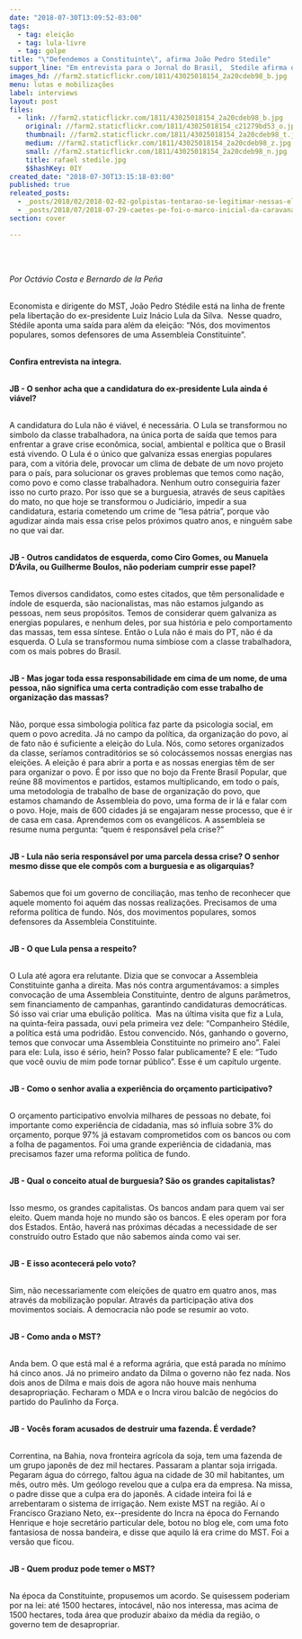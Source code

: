 ```yaml
---
date: "2018-07-30T13:09:52-03:00"
tags:
  - tag: eleição
  - tag: lula-livre
  - tag: golpe
title: "\"Defendemos a Constituinte\", afirma João Pedro Stedile"
support_line: "Em entrevista para o Jornal do Brasil,  Stedile afirma que, se impedirem a candidatura de Lula, a crise política vai se tornar ainda mais aguda. “Ninguém sabe no que vai dar”, adverte."
images_hd: //farm2.staticflickr.com/1811/43025018154_2a20cdeb98_b.jpg
menu: lutas e mobilizações
label: interviews
layout: post
files:
  - link: //farm2.staticflickr.com/1811/43025018154_2a20cdeb98_b.jpg
    original: //farm2.staticflickr.com/1811/43025018154_c21279bd53_o.jpg
    thumbnail: //farm2.staticflickr.com/1811/43025018154_2a20cdeb98_t.jpg
    medium: //farm2.staticflickr.com/1811/43025018154_2a20cdeb98_z.jpg
    small: //farm2.staticflickr.com/1811/43025018154_2a20cdeb98_n.jpg
    title: rafael stedile.jpg
    $$hashKey: 0IY
created_date: "2018-07-30T13:15:18-03:00"
published: true
releated_posts:
  - _posts/2018/02/2018-02-02-golpistas-tentarao-se-legitimar-nessas-eleicoes-diz-advogado-ricardo-gebrim.md
  - _posts/2018/07/2018-07-29-caetes-pe-foi-o-marco-inicial-da-caravana-semiarido-contra-a-fome.md
section: cover

---
```

<p><br />
&nbsp;</p>

<p><em>Por Oct&aacute;vio Costa e Bernardo de la Pe&ntilde;a&nbsp;</em></p>

<p><br />
Economista e dirigente do MST, Jo&atilde;o Pedro St&eacute;dile est&aacute; na linha de frente pela liberta&ccedil;&atilde;o do ex-presidente Luiz In&aacute;cio Lula da Silva.&nbsp; Nesse quadro, St&eacute;dile aponta uma sa&iacute;da para al&eacute;m da elei&ccedil;&atilde;o: &ldquo;N&oacute;s, dos movimentos populares, somos defensores de uma Assembleia Constituinte&rdquo;.</p>

<p><br />
<strong>Confira entrevista na integra.&nbsp;</strong></p>

<p><br />
<strong>JB - O senhor acha que a candidatura do ex-presidente Lula ainda &eacute; vi&aacute;vel?</strong></p>

<p><br />
A candidatura do Lula n&atilde;o &eacute; vi&aacute;vel, &eacute; necess&aacute;ria. O Lula se transformou no simbolo da classe trabalhadora, na &uacute;nica porta de sa&iacute;da que temos para enfrentar a grave crise econ&ocirc;mica, social, ambiental e pol&iacute;tica que o Brasil est&aacute; vivendo. O Lula &eacute; o &uacute;nico que galvaniza essas energias populares para, com a vit&oacute;ria dele, provocar um clima de debate de um novo projeto para o pa&iacute;s, para solucionar os graves problemas que temos como na&ccedil;&atilde;o, como povo e como classe trabalhadora. Nenhum outro conseguiria fazer isso no curto prazo. Por isso que se a burguesia, atrav&eacute;s de seus capit&atilde;es do mato, no que hoje se transformou o Judici&aacute;rio, impedir a sua candidatura, estaria cometendo um crime de &ldquo;lesa p&aacute;tria&rdquo;, porque v&atilde;o agudizar ainda mais essa crise pelos pr&oacute;ximos quatro anos, e ningu&eacute;m sabe no que vai dar.&nbsp;</p>

<p><br />
<strong>JB -&nbsp;Outros candidatos de esquerda, como Ciro Gomes, ou Manuela D&rsquo;&Aacute;vila, ou Guilherme Boulos, n&atilde;o poderiam cumprir esse papel?</strong></p>

<p><br />
Temos diversos candidatos, como estes citados, que t&ecirc;m personalidade e &iacute;ndole de esquerda, s&atilde;o nacionalistas, mas n&atilde;o estamos julgando as pessoas, nem seus prop&oacute;sitos. Temos de considerar quem galvaniza as energias populares, e nenhum deles, por sua hist&oacute;ria e pelo comportamento das massas, tem essa s&iacute;ntese. Ent&atilde;o o Lula n&atilde;o &eacute; mais do PT, n&atilde;o &eacute; da esquerda. O Lula se transformou numa simbiose com a classe trabalhadora, com os mais pobres do Brasil.</p>

<p><br />
<strong>JB -&nbsp;Mas jogar toda essa responsabilidade em cima de um nome, de uma pessoa, n&atilde;o significa uma certa contradi&ccedil;&atilde;o com esse trabalho de organiza&ccedil;&atilde;o das massas?</strong></p>

<p><br />
N&atilde;o, porque essa simbologia pol&iacute;tica faz parte da psicologia social, em quem o povo acredita. J&aacute; no campo da pol&iacute;tica, da organiza&ccedil;&atilde;o do povo, a&iacute; de fato n&atilde;o &eacute; suficiente a elei&ccedil;&atilde;o do Lula. N&oacute;s, como setores organizados da classe, ser&iacute;amos contradit&oacute;rios se s&oacute; coloc&aacute;ssemos nossas energias nas elei&ccedil;&otilde;es. A elei&ccedil;&atilde;o &eacute; para abrir a porta e as nossas energias t&ecirc;m de ser para organizar o povo. &Eacute; por isso que no bojo da Frente Brasil Popular, que re&uacute;ne 88 movimentos e partidos, estamos multiplicando, em todo o pa&iacute;s, uma metodologia de trabalho de base de organiza&ccedil;&atilde;o do povo, que estamos chamando de Assembleia do povo, uma forma de ir l&aacute; e falar com o povo. Hoje, mais de 600 cidades j&aacute; se engajaram nesse processo, que &eacute; ir de casa em casa. Aprendemos com os evang&eacute;licos. A assembleia se resume numa pergunta: &ldquo;quem &eacute; respons&aacute;vel pela crise?&rdquo;&nbsp;</p>

<p><br />
<strong>JB -&nbsp;Lula n&atilde;o seria respons&aacute;vel por uma parcela dessa crise? O senhor mesmo disse que ele comp&ocirc;s com a burguesia e as oligarquias?</strong></p>

<p><br />
Sabemos que foi um governo de concilia&ccedil;&atilde;o, mas tenho de reconhecer que aquele momento foi aqu&eacute;m das nossas realiza&ccedil;&otilde;es. Precisamos de uma reforma pol&iacute;tica de fundo. N&oacute;s, dos movimentos populares, somos defensores da Assembleia Constituinte.</p>

<p><br />
<strong>JB -&nbsp;O que Lula pensa a respeito?</strong></p>

<p><br />
O Lula at&eacute; agora era relutante. Dizia que se convocar a Assembleia Constituinte ganha a direita. Mas n&oacute;s contra argument&aacute;vamos: a simples convoca&ccedil;&atilde;o de uma Assembleia Constituinte, dentro de alguns par&acirc;metros, sem financiamento de campanhas, garantindo candidaturas democr&aacute;ticas. S&oacute; isso vai criar uma ebuli&ccedil;&atilde;o pol&iacute;tica.&nbsp; Mas na &uacute;ltima visita que fiz a Lula, na quinta-feira passada, ouvi pela primeira vez dele: &ldquo;Companheiro St&eacute;dile, a pol&iacute;tica est&aacute; uma podrid&atilde;o. Estou convencido. N&oacute;s, ganhando o governo, temos que convocar uma Assembleia Constituinte no primeiro ano&rdquo;. Falei para ele: Lula, isso &eacute; s&eacute;rio, hein? Posso falar publicamente? E ele: &ldquo;Tudo que voc&ecirc; ouviu de mim pode tornar p&uacute;blico&rdquo;. Esse &eacute; um cap&iacute;tulo urgente.</p>

<p><br />
<strong>JB -&nbsp;</strong><strong>Como o senhor avalia a experi&ecirc;ncia do or&ccedil;amento participativo?</strong></p>

<p><br />
O or&ccedil;amento participativo envolvia milhares de pessoas no debate, foi importante como experi&ecirc;ncia de cidadania, mas s&oacute; influia sobre 3% do or&ccedil;amento, porque 97% j&aacute; estavam comprometidos com os bancos ou com a folha de pagamentos. Foi uma grande experi&ecirc;ncia de cidadania, mas precisamos fazer uma reforma pol&iacute;tica de fundo.</p>

<p><br />
<strong>JB -&nbsp;</strong><strong>Qual o conceito atual de burguesia? S&atilde;o os grandes capitalistas?</strong></p>

<p><br />
Isso mesmo, os grandes capitalistas. Os bancos andam para quem vai ser eleito. Quem manda hoje no mundo s&atilde;o os bancos. E eles operam por fora dos Estados. Ent&atilde;o, haver&aacute; nas pr&oacute;ximas d&eacute;cadas a necessidade de ser constru&iacute;do outro Estado que n&atilde;o sabemos ainda como vai ser.&nbsp;</p>

<p><br />
<strong>JB -&nbsp;</strong><strong>E isso acontecer&aacute; pelo voto?</strong></p>

<p><br />
Sim, n&atilde;o necessariamente com elei&ccedil;&otilde;es de quatro em quatro anos, mas atrav&eacute;s da mobiliza&ccedil;&atilde;o popular. Atrav&eacute;s da participa&ccedil;&atilde;o ativa dos movimentos sociais. A democracia n&atilde;o pode se resumir ao voto.</p>

<p><br />
<strong>JB -&nbsp;​Como anda o MST?</strong></p>

<p><br />
Anda bem. O que est&aacute; mal &eacute; a reforma agr&aacute;ria, que est&aacute; parada no m&iacute;nimo h&aacute; cinco anos. J&aacute; no primeiro andato da Dilma o governo n&atilde;o fez nada. Nos dois anos de Dilma e mais dois de agora n&atilde;o houve mais nenhuma desapropria&ccedil;&atilde;o. Fecharam o MDA e o Incra virou balc&atilde;o de neg&oacute;cios do partido do Paulinho da For&ccedil;a.&nbsp;</p>

<p><br />
<strong>JB -&nbsp;Voc&ecirc;s foram acusados de destruir uma fazenda. &Eacute; verdade?&nbsp;</strong></p>

<p><br />
Correntina, na Bahia, nova fronteira agr&iacute;cola da soja, tem uma fazenda de um grupo japon&ecirc;s de dez mil hectares. Passaram a plantar soja irrigada. Pegaram &aacute;gua do c&oacute;rrego, faltou &aacute;gua na cidade de 30 mil habitantes, um m&ecirc;s, outro m&ecirc;s. Um ge&oacute;logo revelou que a culpa era da empresa. Na missa, o padre disse que a culpa era do japon&ecirc;s. A cidade inteira foi l&aacute; e arrebentaram o sistema de irriga&ccedil;&atilde;o. Nem existe MST na regi&atilde;o. A&iacute; o Francisco Graziano Neto, ex--presidente do Incra na &eacute;poca do Fernando Henrique e hoje secret&aacute;rio particular dele, botou no blog ele, com uma foto fantasiosa de nossa bandeira, e disse que aquilo l&aacute; era crime do MST. Foi a vers&atilde;o que ficou.&nbsp;</p>

<p><br />
<strong>JB -&nbsp;Quem produz pode temer o MST?</strong></p>

<p><br />
Na &eacute;poca da Constituinte, propusemos um acordo. Se quisessem poderiam por na lei: at&eacute; 1500 hectares, intoc&aacute;vel, n&atilde;o nos interessa, mas acima de 1500 hectares, toda &aacute;rea que produzir abaixo da m&eacute;dia da regi&atilde;o, o governo tem de desapropriar.</p>

